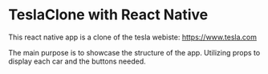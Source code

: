 # TeslaClone with React Native
This react native app is a clone of the tesla webiste: https://www.tesla.com

The main purpose is to showcase the structure of the app. Utilizing props to display each car and the buttons needed.

